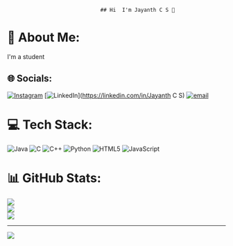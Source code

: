                                   ## Hi  I'm Jayanth C S 👋

# 💫 About Me:
I'm a student


## 🌐 Socials:
[![Instagram](https://img.shields.io/badge/Instagram-%23E4405F.svg?logo=Instagram&logoColor=white)](https://instagram.com/_jayanth_c_s) [![LinkedIn](https://img.shields.io/badge/LinkedIn-%230077B5.svg?logo=linkedin&logoColor=white)](https://linkedin.com/in/Jayanth C S) [![email](https://img.shields.io/badge/Email-D14836?logo=gmail&logoColor=white)](mailto:jayanthjai887@gmail.com) 

# 💻 Tech Stack:
![Java](https://img.shields.io/badge/java-%23ED8B00.svg?style=flat&logo=openjdk&logoColor=white) ![C](https://img.shields.io/badge/c-%2300599C.svg?style=flat&logo=c&logoColor=white) ![C++](https://img.shields.io/badge/c++-%2300599C.svg?style=flat&logo=c%2B%2B&logoColor=white) ![Python](https://img.shields.io/badge/python-3670A0?style=flat&logo=python&logoColor=ffdd54) ![HTML5](https://img.shields.io/badge/html5-%23E34F26.svg?style=flat&logo=html5&logoColor=white) ![JavaScript](https://img.shields.io/badge/javascript-%23323330.svg?style=flat&logo=javascript&logoColor=%23F7DF1E)
# 📊 GitHub Stats:
![](https://github-readme-stats.vercel.app/api?username=jayanthcs887&theme=default_repocard&hide_border=false&include_all_commits=true&count_private=true)<br/>
![](https://nirzak-streak-stats.vercel.app/?user=jayanthcs887&theme=default_repocard&hide_border=false)<br/>
![](https://github-readme-stats.vercel.app/api/top-langs/?username=jayanthcs887&theme=default_repocard&hide_border=false&include_all_commits=true&count_private=true&layout=compact)

---
[![](https://visitcount.itsvg.in/api?id=jayanthcs887&icon=0&color=0)](https://visitcount.itsvg.in)

<!-- Proudly created with GPRM ( https://gprm.itsvg.in ) -->
